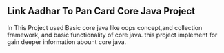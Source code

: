## Link Aadhar To Pan Card Core Java Project 
In This Project used Basic core java like oops concept,and collection framework, and basic functionality of core java.
this project implement for gain deeper information abount core java.
